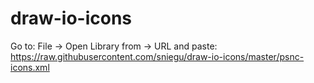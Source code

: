 # draw-io-icons

Go to: File -> Open Library from -> URL and paste:
https://raw.githubusercontent.com/sniegu/draw-io-icons/master/psnc-icons.xml
